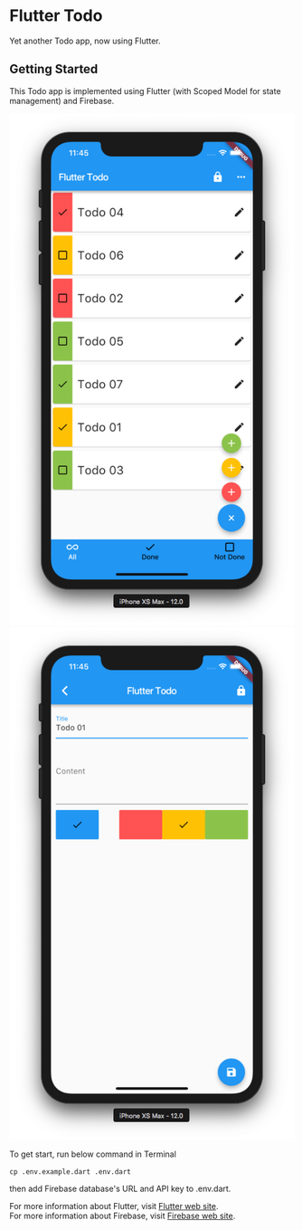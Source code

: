 # Flutter Todo

Yet another Todo app, now using Flutter.

## Getting Started

This Todo app is implemented using Flutter (with Scoped Model for state management) and Firebase.

![List](list.png?raw=true)
![Editor](editor.png?raw=true)

To get start, run below command in Terminal

```
cp .env.example.dart .env.dart
```

then add Firebase database's URL and API key to .env.dart.

For more information about Flutter, visit [Flutter web site](https://flutter.io/).  
For more information about Firebase, visit [Firebase web site](https://firebase.google.com/).
